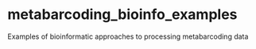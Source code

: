 # metabarcoding_bioinfo_examples
Examples of bioinformatic approaches to processing metabarcoding data
